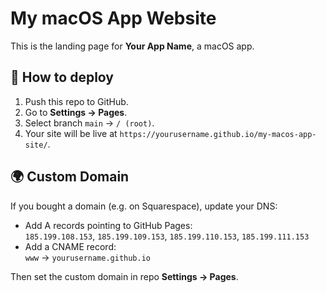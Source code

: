 # My macOS App Website

This is the landing page for **Your App Name**, a macOS app.

## 🚀 How to deploy
1. Push this repo to GitHub.
2. Go to **Settings → Pages**.
3. Select branch `main` → `/ (root)`.
4. Your site will be live at `https://yourusername.github.io/my-macos-app-site/`.

## 🌍 Custom Domain
If you bought a domain (e.g. on Squarespace), update your DNS:
- Add A records pointing to GitHub Pages:  
  `185.199.108.153`, `185.199.109.153`, `185.199.110.153`, `185.199.111.153`
- Add a CNAME record:  
  `www` → `yourusername.github.io`

Then set the custom domain in repo **Settings → Pages**.
